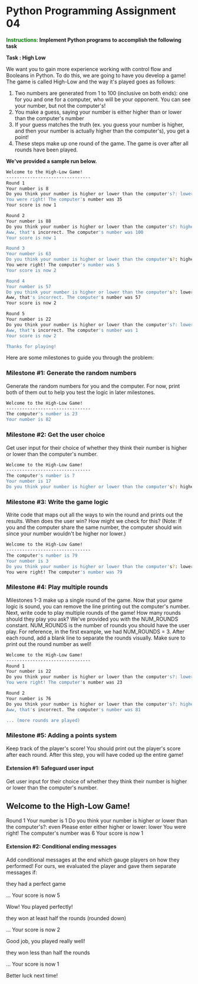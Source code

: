 # Python Programming Assignment 04

**<span style="color: green; font-weight: bold;">Instructions:</span> Implement Python programs to accomplish the following task**

**Task : High Low**

We want you to gain more experience working with control flow and Booleans in Python. To do this, we are going to have you develop a game! The game is called High-Low and the way it's played goes as follows:
1. Two numbers are generated from 1 to 100 (inclusive on both ends): one for you and one for a computer, who will be your opponent. You can see your number, but not the computer's!
2. You make a guess, saying your number is either higher than or lower than the computer's number
3. If your guess matches the truth (ex. you guess your number is higher, and then your number is actually higher than the computer's), you get a point!
4. These steps make up one round of the game. The game is over after all rounds have been played.

**We've provided a sample run below.**

```bash
Welcome to the High-Low Game!
--------------------------------
Round 1
Your number is 8
Do you think your number is higher or lower than the computer's?: lower
You were right! The computer's number was 35
Your score is now 1

Round 2
Your number is 88
Do you think your number is higher or lower than the computer's?: higher
Aww, that's incorrect. The computer's number was 100
Your score is now 1

Round 3
Your number is 63
Do you think your number is higher or lower than the computer's?: higher
You were right! The computer's number was 5
Your score is now 2

Round 4
Your number is 57
Do you think your number is higher or lower than the computer's?: lower
Aww, that's incorrect. The computer's number was 57
Your score is now 2

Round 5
Your number is 22
Do you think your number is higher or lower than the computer's?: lower
Aww, that's incorrect. The computer's number was 1
Your score is now 2

Thanks for playing!
```

Here are some milestones to guide you through the problem:

### Milestone #1: Generate the random numbers

Generate the random numbers for you and the computer. For now, print both of them out to help you test the logic in later milestones.

```bash
Welcome to the High-Low Game!
--------------------------------
The computer's number is 23
Your number is 82
```

### Milestone #2: Get the user choice

Get user input for their choice of whether they think their number is higher or lower than the computer's number.
```bash
Welcome to the High-Low Game!
--------------------------------
The computer's number is 7
Your number is 17
Do you think your number is higher or lower than the computer's?: higher
```

### Milestone #3: Write the game logic

Write code that maps out all the ways to win the round and prints out the results. When does the user win? How might we check for this? (Note: If you and the computer share the same number, the computer should win since your number wouldn't be higher nor lower.)

```bash
Welcome to the High-Low Game!
--------------------------------
The computer's number is 79
Your number is 3
Do you think your number is higher or lower than the computer's?: lower
You were right! The computer's number was 79
```

### Milestone #4: Play multiple rounds

Milestones 1-3 make up a single round of the game. Now that your game logic is sound, you can remove the line printing out the computer's number. Next, write code to play multiple rounds of the game! How many rounds should they play you ask? We've provided you with the NUM_ROUNDS constant. NUM_ROUNDS is the number of rounds you should have the user play. For reference, in the first example, we had NUM_ROUNDS = 3. After each round, add a blank line to separate the rounds visually. Make sure to print out the round number as well!

```bash
Welcome to the High-Low Game!
--------------------------------
Round 1
Your number is 22
Do you think your number is higher or lower than the computer's?: lower
You were right! The computer's number was 23

Round 2
Your number is 76
Do you think your number is higher or lower than the computer's?: higher
Aww, that's incorrect. The computer's number was 81

... (more rounds are played)
```

### Milestone #5: Adding a points system

Keep track of the player's score! You should print out the player's score after each round. After this step, you will have coded up the entire game!

#### Extension #1: Safeguard user input

Get user input for their choice of whether they think their number is higher or lower than the computer's number.

Welcome to the High-Low Game!
--------------------------------
Round 1
Your number is 1
Do you think your number is higher or lower than the computer's?: even
Please enter either higher or lower: lower
You were right! The computer's number was 6
Your score is now 1

#### Extension #2: Conditional ending messages

Add conditional messages at the end which gauge players on how they performed! For ours, we evaluated the player and gave them separate messages if:

they had a perfect game

...
Your score is now 5

Wow! You played perfectly!

they won at least half the rounds (rounded down)

...
Your score is now 2

Good job, you played really well!

they won less than half the rounds

...
Your score is now 1

Better luck next time!